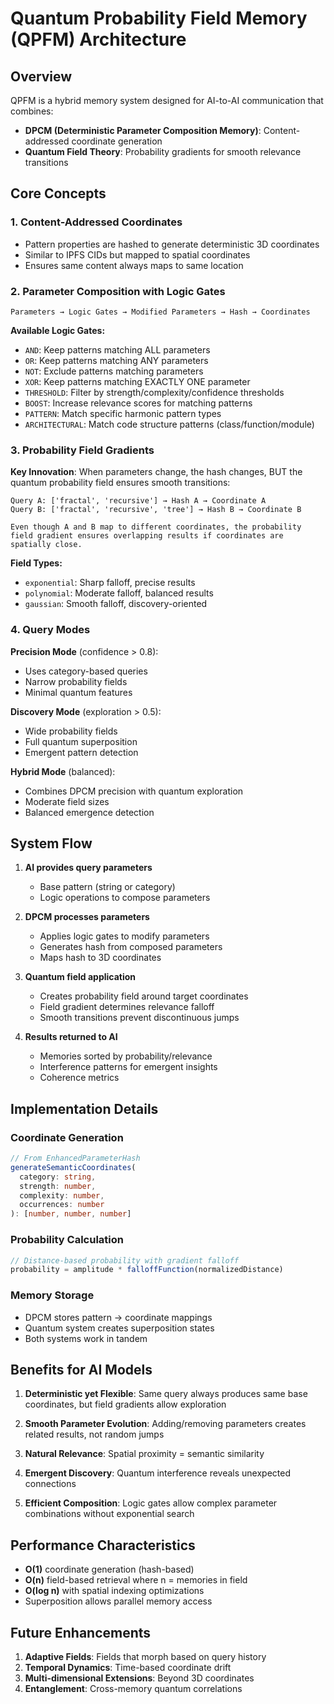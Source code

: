 # Quantum Probability Field Memory (QPFM) Architecture

## Overview

QPFM is a hybrid memory system designed for AI-to-AI communication that combines:
- **DPCM (Deterministic Parameter Composition Memory)**: Content-addressed coordinate generation
- **Quantum Field Theory**: Probability gradients for smooth relevance transitions

## Core Concepts

### 1. Content-Addressed Coordinates
- Pattern properties are hashed to generate deterministic 3D coordinates
- Similar to IPFS CIDs but mapped to spatial coordinates
- Ensures same content always maps to same location

### 2. Parameter Composition with Logic Gates
```
Parameters → Logic Gates → Modified Parameters → Hash → Coordinates
```

**Available Logic Gates:**
- `AND`: Keep patterns matching ALL parameters
- `OR`: Keep patterns matching ANY parameters  
- `NOT`: Exclude patterns matching parameters
- `XOR`: Keep patterns matching EXACTLY ONE parameter
- `THRESHOLD`: Filter by strength/complexity/confidence thresholds
- `BOOST`: Increase relevance scores for matching patterns
- `PATTERN`: Match specific harmonic pattern types
- `ARCHITECTURAL`: Match code structure patterns (class/function/module)

### 3. Probability Field Gradients

**Key Innovation**: When parameters change, the hash changes, BUT the quantum probability field ensures smooth transitions:

```
Query A: ['fractal', 'recursive'] → Hash A → Coordinate A
Query B: ['fractal', 'recursive', 'tree'] → Hash B → Coordinate B

Even though A and B map to different coordinates, the probability field gradient ensures overlapping results if coordinates are spatially close.
```

**Field Types:**
- `exponential`: Sharp falloff, precise results
- `polynomial`: Moderate falloff, balanced results
- `gaussian`: Smooth falloff, discovery-oriented

### 4. Query Modes

**Precision Mode** (confidence > 0.8):
- Uses category-based queries
- Narrow probability fields
- Minimal quantum features

**Discovery Mode** (exploration > 0.5):
- Wide probability fields
- Full quantum superposition
- Emergent pattern detection

**Hybrid Mode** (balanced):
- Combines DPCM precision with quantum exploration
- Moderate field sizes
- Balanced emergence detection

## System Flow

1. **AI provides query parameters**
   - Base pattern (string or category)
   - Logic operations to compose parameters

2. **DPCM processes parameters**
   - Applies logic gates to modify parameters
   - Generates hash from composed parameters
   - Maps hash to 3D coordinates

3. **Quantum field application**
   - Creates probability field around target coordinates
   - Field gradient determines relevance falloff
   - Smooth transitions prevent discontinuous jumps

4. **Results returned to AI**
   - Memories sorted by probability/relevance
   - Interference patterns for emergent insights
   - Coherence metrics

## Implementation Details

### Coordinate Generation
```typescript
// From EnhancedParameterHash
generateSemanticCoordinates(
  category: string,
  strength: number,
  complexity: number,
  occurrences: number
): [number, number, number]
```

### Probability Calculation
```typescript
// Distance-based probability with gradient falloff
probability = amplitude * falloffFunction(normalizedDistance)
```

### Memory Storage
- DPCM stores pattern → coordinate mappings
- Quantum system creates superposition states
- Both systems work in tandem

## Benefits for AI Models

1. **Deterministic yet Flexible**: Same query always produces same base coordinates, but field gradients allow exploration

2. **Smooth Parameter Evolution**: Adding/removing parameters creates related results, not random jumps

3. **Natural Relevance**: Spatial proximity = semantic similarity

4. **Emergent Discovery**: Quantum interference reveals unexpected connections

5. **Efficient Composition**: Logic gates allow complex parameter combinations without exponential search

## Performance Characteristics

- **O(1)** coordinate generation (hash-based)
- **O(n)** field-based retrieval where n = memories in field
- **O(log n)** with spatial indexing optimizations
- Superposition allows parallel memory access

## Future Enhancements

1. **Adaptive Fields**: Fields that morph based on query history
2. **Temporal Dynamics**: Time-based coordinate drift
3. **Multi-dimensional Extensions**: Beyond 3D coordinates
4. **Entanglement**: Cross-memory quantum correlations
